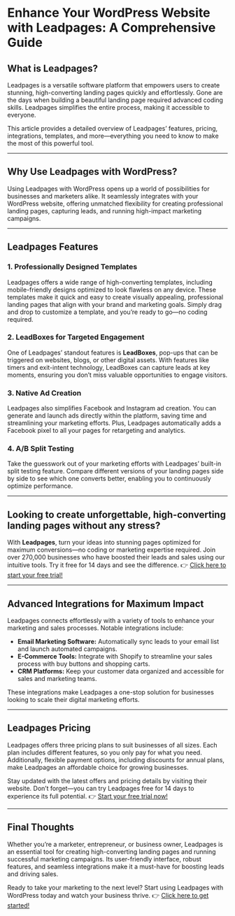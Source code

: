 # Enhance Your WordPress Website with Leadpages: A Comprehensive Guide

## What is Leadpages?

Leadpages is a versatile software platform that empowers users to create stunning, high-converting landing pages quickly and effortlessly. Gone are the days when building a beautiful landing page required advanced coding skills. Leadpages simplifies the entire process, making it accessible to everyone.

This article provides a detailed overview of Leadpages’ features, pricing, integrations, templates, and more—everything you need to know to make the most of this powerful tool.

---

## Why Use Leadpages with WordPress?

Using Leadpages with WordPress opens up a world of possibilities for businesses and marketers alike. It seamlessly integrates with your WordPress website, offering unmatched flexibility for creating professional landing pages, capturing leads, and running high-impact marketing campaigns.

---

## Leadpages Features

### 1. Professionally Designed Templates  
Leadpages offers a wide range of high-converting templates, including mobile-friendly designs optimized to look flawless on any device. These templates make it quick and easy to create visually appealing, professional landing pages that align with your brand and marketing goals. Simply drag and drop to customize a template, and you’re ready to go—no coding required.  

### 2. LeadBoxes for Targeted Engagement  
One of Leadpages’ standout features is **LeadBoxes**, pop-ups that can be triggered on websites, blogs, or other digital assets. With features like timers and exit-intent technology, LeadBoxes can capture leads at key moments, ensuring you don’t miss valuable opportunities to engage visitors.  

### 3. Native Ad Creation  
Leadpages also simplifies Facebook and Instagram ad creation. You can generate and launch ads directly within the platform, saving time and streamlining your marketing efforts. Plus, Leadpages automatically adds a Facebook pixel to all your pages for retargeting and analytics.  

### 4. A/B Split Testing  
Take the guesswork out of your marketing efforts with Leadpages’ built-in split testing feature. Compare different versions of your landing pages side by side to see which one converts better, enabling you to continuously optimize performance.  

---

## Looking to create unforgettable, high-converting landing pages without any stress?  
With **Leadpages**, turn your ideas into stunning pages optimized for maximum conversions—no coding or marketing expertise required. Join over 270,000 businesses who have boosted their leads and sales using our intuitive tools. Try it free for 14 days and see the difference. 👉 [Click here to start your free trial!](https://bit.ly/LEadPages)

---

## Advanced Integrations for Maximum Impact  

Leadpages connects effortlessly with a variety of tools to enhance your marketing and sales processes. Notable integrations include:  
- **Email Marketing Software:** Automatically sync leads to your email list and launch automated campaigns.  
- **E-Commerce Tools:** Integrate with Shopify to streamline your sales process with buy buttons and shopping carts.  
- **CRM Platforms:** Keep your customer data organized and accessible for sales and marketing teams.  

These integrations make Leadpages a one-stop solution for businesses looking to scale their digital marketing efforts.

---

## Leadpages Pricing  

Leadpages offers three pricing plans to suit businesses of all sizes. Each plan includes different features, so you only pay for what you need. Additionally, flexible payment options, including discounts for annual plans, make Leadpages an affordable choice for growing businesses.  

Stay updated with the latest offers and pricing details by visiting their website. Don’t forget—you can try Leadpages free for 14 days to experience its full potential. 👉 [Start your free trial now!](https://bit.ly/LEadPages)

---

## Final Thoughts  

Whether you’re a marketer, entrepreneur, or business owner, Leadpages is an essential tool for creating high-converting landing pages and running successful marketing campaigns. Its user-friendly interface, robust features, and seamless integrations make it a must-have for boosting leads and driving sales.  

Ready to take your marketing to the next level? Start using Leadpages with WordPress today and watch your business thrive. 👉 [Click here to get started!](https://bit.ly/LEadPages)
